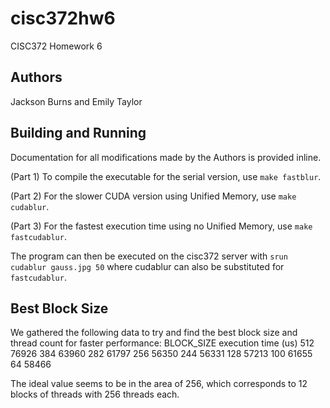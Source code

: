 # cisc372hw6
CISC372 Homework 6

## Authors
Jackson Burns and Emily Taylor

## Building and Running
Documentation for all modifications made by the Authors is provided inline.

(Part 1) To compile the executable for the serial version, use `make fastblur`.

(Part 2) For the slower CUDA version using Unified Memory, use `make cudablur`.

(Part 3) For the fastest execution time using no Unified Memory, use `make fastcudablur`.

The program can then be executed on the cisc372 server with `srun cudablur gauss.jpg 50` where cudablur can also be substituted for `fastcudablur`.

## Best Block Size
We gathered the following data to try and find the best block size and thread count for faster performance:
BLOCK_SIZE	execution time (us)
512	76926
384	63960
282	61797
256	56350
244	56331
128	57213
100	61655
64	58466

The ideal value seems to be in the area of 256, which corresponds to 12 blocks of threads with 256 threads each.